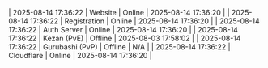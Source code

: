 | 2025-08-14 17:36:22 | Website | Online | 2025-08-14 17:36:20 |
| 2025-08-14 17:36:22 | Registration | Online | 2025-08-14 17:36:20 |
| 2025-08-14 17:36:22 | Auth Server | Online | 2025-08-14 17:36:20 |
| 2025-08-14 17:36:22 | Kezan (PvE) | Offline | 2025-08-03 17:58:02 |
| 2025-08-14 17:36:22 | Gurubashi (PvP) | Offline | N/A |
| 2025-08-14 17:36:22 | Cloudflare | Online | 2025-08-14 17:36:20 |
